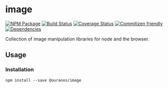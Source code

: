 # image
[![NPM Package](https://img.shields.io/badge/npm-@ouranos/image-brightgreen.svg)](https://www.npmjs.com/package/@ouranos/image)
[![Build Status](https://travis-ci.org/ouranos-oss/js-image.svg?branch=master)](https://travis-ci.org/ouranos-oss/js-image)
[![Coverage Status](https://coveralls.io/repos/github/ouranos-oss/js-image/badge.svg?branch=master)](https://coveralls.io/github/ouranos-oss/js-image?branch=master)
[![Commitizen friendly](https://img.shields.io/badge/commitizen-friendly-brightgreen.svg)](http://commitizen.github.io/cz-cli/)
[![Dependencies](https://david-dm.org/ouranos-oss/js-image.svg)](https://david-dm.org/ouranos-oss/js-image)

Collection of image manipulation libraries for node and the browser.

## Usage

### Installation

`npm install --save @ouranos/image`
